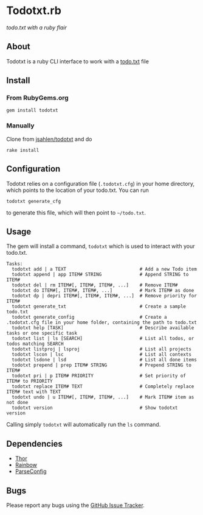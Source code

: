 # Todotxt.rb

*todo.txt with a ruby flair*


## About

Todotxt is a ruby CLI interface to work with a
[todo.txt](http://www.todotxt.com) file


## Install

### From RubyGems.org

    gem install todotxt

### Manually

Clone from [jsahlen/todotxt](http://github.com/jsahlen/todotxt) and do

    rake install


## Configuration

Todotxt relies on a configuration file (`.todotxt.cfg`) in your home directory,
which points to the location of your todo.txt. You can run

    todotxt generate_cfg

to generate this file, which will then point to `~/todo.txt`.


## Usage

The gem will install a command, `todotxt` which is used to interact with your
todo.txt.

    Tasks:
      todotxt add | a TEXT                           # Add a new Todo item
      todotxt append | app ITEM# STRING              # Append STRING to ITEM#
      todotxt del | rm ITEM#[, ITEM#, ITEM#, ...]    # Remove ITEM#
      todotxt do ITEM#[, ITEM#, ITEM#, ...]          # Mark ITEM# as done
      todotxt dp | depri ITEM#[, ITEM#, ITEM#, ...]  # Remove priority for ITEM#
      todotxt generate_txt                           # Create a sample todo.txt
      todotxt generate_config                        # Create a .todotxt.cfg file in your home folder, containing the path to todo.txt
      todotxt help [TASK]                            # Describe available tasks or one specific task
      todotxt list | ls [SEARCH]                     # List all todos, or todos matching SEARCH
      todotxt listproj | lsproj                      # List all projects
      todotxt lscon | lsc                            # List all contexts
      todotxt lsdone | lsd                           # List all done items
      todotxt prepend | prep ITEM# STRING            # Prepend STRING to ITEM#
      todotxt pri | p ITEM# PRIORITY                 # Set priority of ITEM# to PRIORITY
      todotxt replace ITEM# TEXT                     # Completely replace ITEM# text with TEXT
      todotxt undo | u ITEM#[, ITEM#, ITEM#, ...]    # Mark ITEM# item as not done
      todotxt version                                # Show todotxt version    

Calling simply `todotxt` will automatically run the `ls` command.


## Dependencies

* [Thor](http://github.com/wycats/thor)
* [Rainbow](http://github.com/sickill/rainbow)
* [ParseConfig](http://www.5dollarwhitebox.org/drupal/?q=node/21)


## Bugs

Please report any bugs using the
[GitHub Issue Tracker](http://github.com/jsahlen/todotxt/issues).
